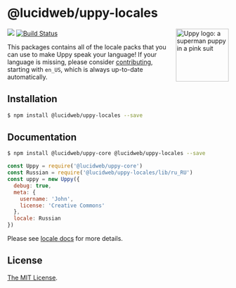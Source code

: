 # @lucidweb/uppy-locales

<img src="https://uppy.io/images/logos/uppy-dog-head-arrow.svg" width="120" alt="Uppy logo: a superman puppy in a pink suit" align="right">

<a href="https://www.npmjs.com/package/@lucidweb/uppy-locales"><img src="https://img.shields.io/npm/v/@lucidweb/uppy-locales.svg?style=flat-square"></a>
<a href="https://travis-ci.org/transloadit/uppy"><img src="https://img.shields.io/travis/transloadit/uppy/master.svg?style=flat-square" alt="Build Status"></a>

This packages contains all of the locale packs that you can use to make Uppy speak your language! If your language is missing, please consider [contributing](https://github.com/transloadit/uppy/tree/master/packages/%40uppy/locales/src), starting with `en_US`, which is always up-to-date automatically.

## Installation

```bash
$ npm install @lucidweb/uppy-locales --save
```

## Documentation

```bash
$ npm install @lucidweb/uppy-core @lucidweb/uppy-locales --save
```

```js
const Uppy = require('@lucidweb/uppy-core')
const Russian = require('@lucidweb/uppy-locales/lib/ru_RU')
const uppy = new Uppy({
  debug: true,
  meta: {
    username: 'John',
    license: 'Creative Commons'
  },
  locale: Russian
})
```

Please see [locale docs](https://uppy.io/docs/uppy/#locale) for more details.

## License

[The MIT License](./LICENSE).
